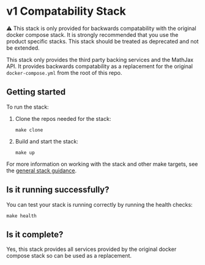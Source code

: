 # v1 Compatability Stack

:warning: This stack is only provided for backwards compatability with the original docker compose stack. It is strongly recommended that you use the product specific stacks. This stack should be treated as deprecated and not be extended.

This stack only provides the third party backing services and the MathJax API. It provides backwards compatability as a replacement for the original `docker-compose.yml` from the root of this repo.

## Getting started

To run the stack:

1. Clone the repos needed for the stack:

   ```shell
   make clone
   ```

2. Build and start the stack:

   ```shell
   make up
   ```

For more information on working with the stack and other make targets, see the [general stack guidance](../README.md#general-guidance-for-each-stack).

## Is it running successfully?

You can test your stack is running correctly by running the health checks:

```shell
make health
```

## Is it complete?

Yes, this stack provides all services provided by the original docker compose stack so can be used as a replacement.
